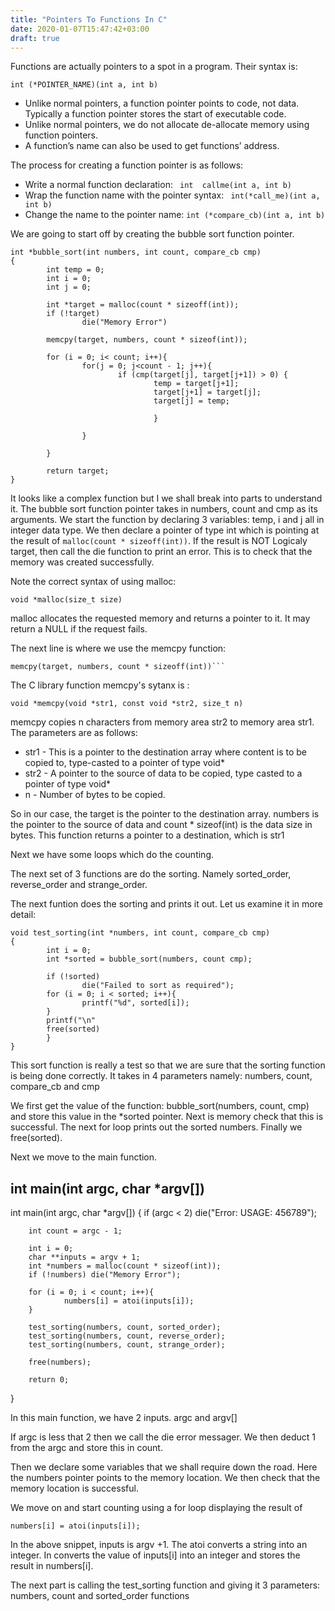 ```yaml
---
title: "Pointers To Functions In C"
date: 2020-01-07T15:47:42+03:00
draft: true
---
```


Functions are actually pointers to a spot in a program. Their syntax is:

```
int (*POINTER_NAME)(int a, int b)

```
* Unlike normal pointers, a function pointer points to code, not data. Typically a function pointer stores the start of executable code.
* Unlike normal pointers, we do not allocate de-allocate memory using function pointers.
* A function’s name can also be used to get functions’ address.

The process for creating a function pointer is as follows:

* Write a normal function declaration: ``` int  callme(int a, int b)```
* Wrap the function name with the pointer syntax: ``` int(*call_me)(int a, int b)```
* Change the name to the pointer name: ```int (*compare_cb)(int a, int b)```

 
We are going to start off by creating the bubble sort function pointer.

```
int *bubble_sort(int numbers, int count, compare_cb cmp)
{
        int temp = 0;
        int i = 0;
        int j = 0;

        int *target = malloc(count * sizeoff(int));
        if (!target)
                die("Memory Error")

        memcpy(target, numbers, count * sizeof(int));

        for (i = 0; i< count; i++){
                for(j = 0; j<count - 1; j++){
                        if (cmp(target[j], target[j+1]) > 0) {
                                temp = target[j+1];
                                target[j+1] = target[j];
                                target[j] = temp;

                                }

                }

        }

        return target;
}

```
It looks like a complex function but I we shall break into parts to understand it. The bubble sort
function pointer takes in numbers, count and cmp as its arguments. We start the function by declaring
3 variables: temp, i and j all in integer data type. We then declare a pointer of type int which is
pointing at the result of ```malloc(count * sizeoff(int))```. If the result is NOT Logicaly target, then
call the die function to print an error. This is to check that the memory was created successfully.

Note the correct syntax of using malloc:

```
void *malloc(size_t size)
```
malloc allocates the requested memory and returns a pointer to it. It may return a NULL if the request fails.

The next line is where we use the memcpy function: 

``` 
memcpy(target, numbers, count * sizeoff(int))```
```

The C library function memcpy's sytanx is : 

```
void *memcpy(void *str1, const void *str2, size_t n) 
```

memcpy copies n characters from memory area str2 to memory area str1. The parameters are as follows:

* str1 - This is a pointer to the destination array where content is to be copied to, type-casted to 
a pointer of type void*
* str2 - A pointer to the source of data to be copied, type casted to a pointer of type void*
* n - Number of bytes to be copied.

So in our case, the target is the pointer to the destination array. numbers is the pointer to the source
of data and count * sizeof(int) is the data size in bytes. This function returns a pointer to a destination, 
which is str1

Next we have some loops which do the counting.

The next set of 3 functions are do the sorting. Namely sorted_order, reverse_order and strange_order.

The next funtion does the sorting and prints it out. Let us examine it in more detail:

```
void test_sorting(int *numbers, int count, compare_cb cmp)
{
        int i = 0;
        int *sorted = bubble_sort(numbers, count cmp);

        if (!sorted)
                die("Failed to sort as required");
        for (i = 0; i < sorted; i++){
                printf("%d", sorted[i]);
        }
        printf("\n"
        free(sorted)
        }
}

```
This sort function is really a test so that we are sure that the sorting function is being done correctly. It takes in
4 parameters namely: numbers, count, compare_cb and cmp

We first get the value of the function: bubble_sort(numbers, count, cmp) and store this value in the *sorted pointer. Next is
memory check that this is successful. The next for loop prints out the sorted numbers. Finally we free(sorted).

Next we move to the main function.

## int main(int argc, char *argv[])

int main(int argc, char *argv[])
{
        if (argc < 2) die("Error: USAGE: 456789");

        int count = argc - 1;

        int i = 0;
        char **inputs = argv + 1;
        int *numbers = malloc(count * sizeof(int));
        if (!numbers) die("Memory Error");

        for (i = 0; i < count; i++){
                numbers[i] = atoi(inputs[i]);
        }

        test_sorting(numbers, count, sorted_order);
        test_sorting(numbers, count, reverse_order);
        test_sorting(numbers, count, strange_order);

        free(numbers);

        return 0;
}

In this main function, we have 2 inputs. argc and argv[]

If argc is less that 2 then we call the die error messager. We then deduct 1 from the argc and store this in count.

Then we declare some variables that we shall require down the road. Here the numbers pointer points to
the memory location. We then check that the memory location is successful.

We move on and start counting using a for loop displaying the result of 

```
numbers[i] = atoi(inputs[i]);
```
In the above snippet, inputs is argv +1. The atoi converts a string into an integer. In converts the value of inputs[i]
into an integer and stores the result in numbers[i].

The next part is calling the test_sorting function and giving it 3 parameters: numbers, count and sorted_order functions




